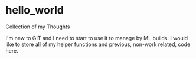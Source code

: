 # hello_world
Collection of my Thoughts

I'm new to GIT and I need to start to use it to manage by ML builds.  I would like to store all of my helper functions and previous, non-work related, code here.
